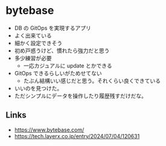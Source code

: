 # bytebase

- DB の GitOps を実現するアプリ
- よく出来ている
- 細かく設定できそう
- 初め戸惑うけど、慣れたら強力だと思う
- 多少練習が必要
  - 一応カジュアルに update とかできる
- GitOps できるらしいがためせてない
  - たぶん結構いい感じだと思う。それくらい良くできている
- いいのを見つけた。
- ただシンプルにデータを操作したり履歴残すだけだな。

## Links
- https://www.bytebase.com/
- https://tech.layerx.co.jp/entry/2024/07/04/120631
